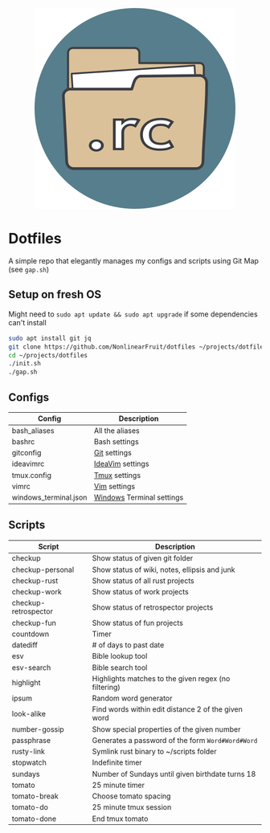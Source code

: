 <p align="center">
  <img src=".icon.png" alt="dotfiles icon" width="400" height="400"/>
</p>

# Dotfiles

A simple repo that elegantly manages my configs and scripts using Git Map (see `gap.sh`)

## Setup on fresh OS

Might need to `sudo apt update && sudo apt upgrade` if some dependencies can't install

```sh
sudo apt install git jq
git clone https://github.com/NonlinearFruit/dotfiles ~/projects/dotfiles
cd ~/projects/dotfiles
./init.sh
./gap.sh
```

## Configs

| Config                | Description                                  |
| ---                   | ---                                          |
| bash_aliases          | All the aliases                              |
| bashrc                | Bash settings                                |
| gitconfig             | [Git][git] settings                          |
| ideavimrc             | [IdeaVim][ideavim] settings                  |
| tmux.config           | [Tmux][tmux] settings                        |
| vimrc                 | [Vim][vim] settings                          |
| windows_terminal.json | [Windows][windowsterminal] Terminal settings |

## Scripts

| Script               | Description                                          |
| ---                  | ---                                                  |
| checkup              | Show status of given git folder                      |
| checkup-personal     | Show status of wiki, notes, ellipsis and junk        |
| checkup-rust         | Show status of all rust projects                     |
| checkup-work         | Show status of work projects                         |
| checkup-retrospector | Show status of retrospector projects                 |
| checkup-fun          | Show status of fun projects                          |
| countdown            | Timer                                                |
| datediff             | # of days to past date                               |
| esv                  | Bible lookup tool                                    |
| esv-search           | Bible search tool                                    |
| highlight            | Highlights matches to the given regex (no filtering) |
| ipsum                | Random word generator                                |
| look-alike           | Find words within edit distance 2 of the given word  |
| number-gossip        | Show special properties of the given number          |
| passphrase           | Generates a password of the form `Word#Word#Word`    |
| rusty-link           | Symlink rust binary to ~/scripts folder              |
| stopwatch            | Indefinite timer                                     |
| sundays              | Number of Sundays until given birthdate turns 18     |
| tomato               | 25 minute timer                                      |
| tomato-break         | Choose tomato spacing                                |
| tomato-do            | 25 minute tmux session                               |
| tomato-done          | End tmux tomato                                      |

[git]: https://git-scm.com/docs
[ideavim]: https://github.com/JetBrains/ideavim
[tmux]: https://github.com/tmux/tmux
[vim]: https://github.com/vim/vim
[windowsterminal]: https://github.com/microsoft/terminal
